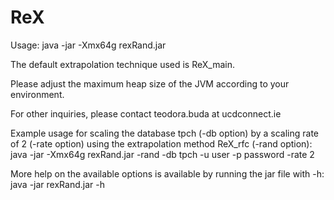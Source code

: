 ReX
====

Usage: java -jar -Xmx64g rexRand.jar 

The default extrapolation technique used is ReX_main. 

Please adjust the maximum heap size of the JVM according to your environment.

For other inquiries, please contact teodora.buda at ucdconnect.ie

Example usage for scaling the database tpch (-db option) by a scaling rate of 2 (-rate option) using the extrapolation method ReX_rfc (-rand option): java -jar -Xmx64g rexRand.jar -rand -db tpch -u user -p password -rate 2	

More help on the available options is available by running the jar file with -h: java -jar rexRand.jar -h
 
